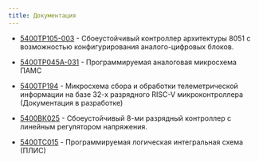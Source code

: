 ```yaml
---
title: Документация
---
```


- [5400ТР105-003](/docs/5400TP105-003/mk-main) - Сбоеустойчивый контроллер архитектуры 8051 с возможностью конфигурирования аналого-цифровых блоков.

- [5400ТР045А-031](/docs/5400TP045A-031/pams-main) - Программируемая аналоговая микросхема ПАМС

- [5400ТР194](/docs/5400TP194/almaz-main) - Микросхема сбора и обработки телеметрической информации на базе 32-х разрядного RISC-V микроконтроллера (Документация в разработке)

- [5400ВК025](/docs/5400BK025/mk025-main) - Сбоеустойчивый 8-ми разрядный контроллер с линейным регулятором напряжения.

- [5400TC015](/docs/5400TC015/plis-main) - Программируемая логическая интегральная схема (ПЛИС)
